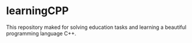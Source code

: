 # learningCPP

This repository maked for solving education tasks and learning a beautiful programming language C++.
